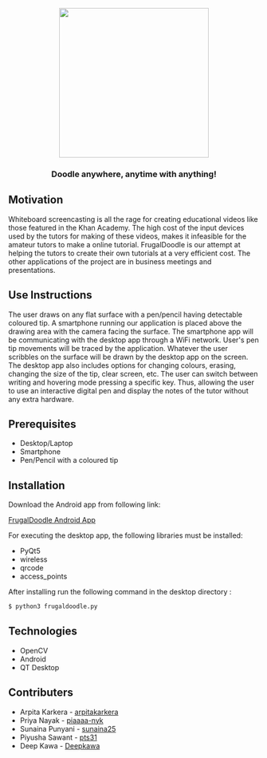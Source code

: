 <p align="center">
  <img width=300px src="https://goo.gl/Z6Xc2m">
 </p>
<h3 align="center">Doodle anywhere, anytime with anything!</h3>

## Motivation
Whiteboard screencasting is all the rage for creating educational videos like those featured in the Khan Academy.
The high cost of the input devices used by the tutors for making of these videos, makes it infeasible for the amateur tutors to make a online tutorial.
FrugalDoodle is our attempt at helping the tutors to create their own tutorials at a very efficient cost.
The other applications of the project are in business meetings and presentations.

## Use Instructions
The user draws on any flat surface with a pen/pencil having detectable coloured tip. A smartphone running our application is placed above the drawing area with the camera facing the surface. The smartphone app will be communicating with the desktop app through a WiFi network. User's pen tip movements will be traced by the application. Whatever the user scribbles on the surface will be drawn by the desktop app on the screen. The desktop app also includes options for changing colours, erasing, changing the size of the tip, clear screen, etc. The user can switch between writing and hovering mode pressing a specific key. Thus, allowing the user to use an interactive digital pen and display the notes of the tutor without any extra hardware.   

## Prerequisites
* Desktop/Laptop
* Smartphone
* Pen/Pencil with a coloured tip

## Installation
Download the Android app from following link:

[FrugalDoodle Android App](https://drive.google.com/drive/folders/1tZeJ2iWAuZdrm2y-G5xOCWxCi_HVADBE?usp=sharing)

For executing the desktop app, the following libraries must be installed:
* PyQt5
* wireless
* qrcode
* access_points

After installing run the following command in the desktop directory : 

```sh
$ python3 frugaldoodle.py
```

## Technologies
* OpenCV
* Android
* QT Desktop

## Contributers
* Arpita Karkera - [arpitakarkera](https://github.com/arpitakarkera)
* Priya Nayak - [piaaaa-nyk](https://github.com/piaaaa-nyk)
* Sunaina Punyani - [sunaina25](https://github.com/sunaina25)
* Piyusha Sawant - [pts31](https://github.com/pts31)
* Deep Kawa - [Deepkawa](https://github.com/Deepkawa)
